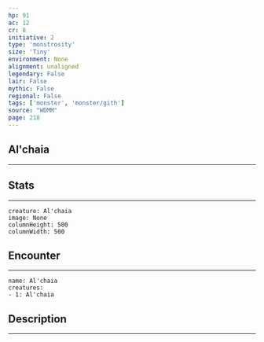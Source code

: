 ```yaml
---
hp: 91
ac: 12
cr: 8
initiative: 2
type: 'monstrosity'    
size: 'Tiny'
environment: None
alignment: unaligned
legendary: False
lair: False
mythic: False
regional: False
tags: ['monster', 'monster/gith']
source: "WDMM"
page: 218
---
```


## Al'chaia
---



## Stats
---

```statblock
creature: Al'chaia
image: None
columnHeight: 500
columnWidth: 500
```

## Encounter
---

```encounter-table
name: Al'chaia
creatures:
- 1: Al'chaia
```

## Description
---




